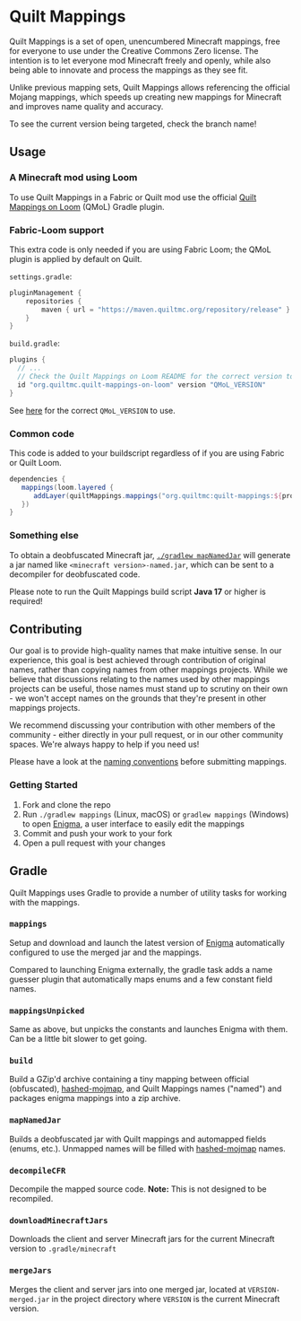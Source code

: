 # Quilt Mappings

Quilt Mappings is a set of open, unencumbered Minecraft mappings, free for everyone to use under the Creative Commons Zero license. The intention is to let 
everyone mod Minecraft freely and openly, while also being able to innovate and process the mappings as they see fit.

Unlike previous mapping sets, Quilt Mappings allows referencing the official Mojang mappings, which speeds up creating new mappings for Minecraft and improves name quality and accuracy.

To see the current version being targeted, check the branch name!

## Usage
### A Minecraft mod using Loom
To use Quilt Mappings in a Fabric or Quilt mod use the official [Quilt Mappings on Loom](https://github.com/QuiltMC/quilt-mappings-on-loom) (QMoL) Gradle plugin.

### Fabric-Loom support
This extra code is only needed if you are using Fabric Loom; the QMoL plugin is applied by default on Quilt.

`settings.gradle`:
```groovy
pluginManagement {
    repositories {
        maven { url = "https://maven.quiltmc.org/repository/release" }
    }
}
```
`build.gradle`:
```groovy
plugins {
  // ...
  // Check the Quilt Mappings on Loom README for the correct version to use
  id "org.quiltmc.quilt-mappings-on-loom" version "QMoL_VERSION"
}
```
See [here](https://github.com/quiltmc/quilt-mappings-on-loom/blob/master/README.md#qmol-versions) for the correct `QMoL_VERSION` to use.
### Common code
This code is added to your buildscript regardless of if you are using Fabric or Quilt Loom.
```groovy
dependencies {
   mappings(loom.layered {
      addLayer(quiltMappings.mappings("org.quiltmc:quilt-mappings:${project.minecraft_version}+build.${project.quilt_mappings}:v2"))
   })
}
```


### Something else
To obtain a deobfuscated Minecraft jar, [`./gradlew mapNamedJar`](#mapNamedJar) will generate a jar named like `<minecraft version>-named.jar`, which can be sent to a decompiler for deobfuscated code.

Please note to run the Quilt Mappings build script **Java 17** or higher is required!

## Contributing

Our goal is to provide high-quality names that make intuitive sense. In our experience, this goal is best achieved through contribution of original names, rather than copying names from other mappings projects. While we believe that discussions relating to the names used by other mappings projects can be useful, those names must stand up to scrutiny on their own - we won't accept names on the grounds that they're present in other mappings projects. 

We recommend discussing your contribution with other members of the community - either directly in your pull request, or in our other community spaces. We're always happy to help if you need us!

Please have a look at the [naming conventions](/CONVENTIONS.md) before submitting mappings.

### Getting Started

1. Fork and clone the repo
2. Run `./gradlew mappings` (Linux, macOS) or `gradlew mappings` (Windows) to open [Enigma](https://github.com/QuiltMC/Enigma), a user interface to easily edit the mappings
3. Commit and push your work to your fork
4. Open a pull request with your changes

## Gradle
Quilt Mappings uses Gradle to provide a number of utility tasks for working with the mappings.

### `mappings`
Setup and download and launch the latest version of [Enigma](https://github.com/QuiltMC/Enigma) automatically configured to use the merged jar and the mappings.

Compared to launching Enigma externally, the gradle task adds a name guesser plugin that automatically maps enums and a few constant field names.

### `mappingsUnpicked`
Same as above, but unpicks the constants and launches Enigma with them. Can be a little bit slower to get going.


### `build`
Build a GZip'd archive containing a tiny mapping between official (obfuscated), [hashed-mojmap](https://github.com/QuiltMC/mappings-hasher), and Quilt Mappings names ("named") and packages enigma mappings into a zip archive.

### `mapNamedJar`
Builds a deobfuscated jar with Quilt mappings and automapped fields (enums, etc.). Unmapped names will be filled with [hashed-mojmap](https://github.com/QuiltMC/mappings-hasher) names.

### `decompileCFR`
Decompile the mapped source code. **Note:** This is not designed to be recompiled.

### `downloadMinecraftJars`
Downloads the client and server Minecraft jars for the current Minecraft version to `.gradle/minecraft`

### `mergeJars`

Merges the client and server jars into one merged jar, located at `VERSION-merged.jar` in the project directory
where `VERSION` is the current Minecraft version.
